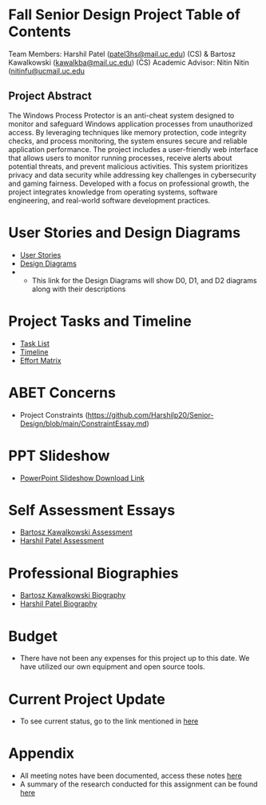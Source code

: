 # Fall Senior Design Project Table of Contents

Team Members: Harshil Patel (patel3hs@mail.uc.edu) (CS) & Bartosz Kawalkowski (kawalkba@mail.uc.edu) (CS)
Academic Advisor: Nitin Nitin (nitinfu@ucmail.uc.edu

## Project Abstract

The Windows Process Protector is an anti-cheat system designed to monitor and safeguard Windows application processes from unauthorized access. By leveraging techniques like memory protection, code integrity checks, and process monitoring, the system ensures secure and reliable application performance. The project includes a user-friendly web interface that allows users to monitor running processes, receive alerts about potential threats, and prevent malicious activities. This system prioritizes privacy and data security while addressing key challenges in cybersecurity and gaming fairness. Developed with a focus on professional growth, the project integrates knowledge from operating systems, software engineering, and real-world software development practices.

# User Stories and Design Diagrams

- [User Stories](https://github.com/Harshilp20/Senior-Design/blob/main/User-Stories.md)
- [Design Diagrams](https://github.com/Harshilp20/Senior-Design/blob/main/Class-Assignments/Design_Diagrams.pdf)
- - This link for the Design Diagrams will show D0, D1, and D2 diagrams along with their descriptions

# Project Tasks and Timeline

- [Task List](https://github.com/Harshilp20/Senior-Design/blob/main/TaskList.md)
- [Timeline](https://github.com/Harshilp20/Senior-Design/blob/main/Assignment6Timeline.csv)
- [Effort Matrix](https://github.com/Harshilp20/Senior-Design/blob/main/Assignment6EffortMatrix.csv)

# ABET Concerns

- Project Constraints (https://github.com/Harshilp20/Senior-Design/blob/main/ConstraintEssay.md)

# PPT Slideshow

- [PowerPoint Slideshow Download Link](https://github.com/Harshilp20/Senior-Design/blob/main/Class-Assignments/WindowsProcessProtector.pptx)

# Self Assessment Essays

- [Bartosz Kawalkowski Assessment](https://github.com/Harshilp20/Senior-Design/blob/main/Class-Assignments/Assignment3_kawalkba.pdf)
- [Harshil Patel Assessment](https://github.com/Harshilp20/Senior-Design/blob/main/Class-Assignments/Assignment3_patel3hs.pdf)

# Professional Biographies

- [Bartosz Kawalkowski Biography](https://github.com/Harshilp20/Senior-Design/blob/main/Bartosz_Kawalkowski_Biography.md)
- [Harshil Patel Biography](https://github.com/Harshilp20/Senior-Design/blob/main/Harshil_Patel_Biography.md)

# Budget

- There have not been any expenses for this project up to this date. We have utilized our own equipment and open source tools.

# Current Project Update

- To see current status, go to the link mentioned in [here](https://github.com/Harshilp20/Senior-Design/blob/main/FS24_ProjectPOCDemoVideo)

# Appendix

- All meeting notes have been documented, access these notes [here](https://github.com/Harshilp20/Senior-Design/blob/main/WindowsProcessProtector_FS2024_MeetingNotes.pdf)
- A summary of the research conducted for this assignment can be found [here](https://github.com/Harshilp20/Senior-Design/blob/main/WindowsProcessProtector_ResearchDocument.pdf)

